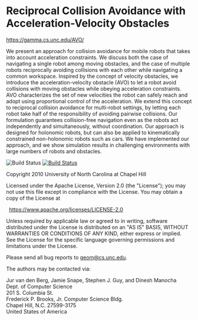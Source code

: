 Reciprocal Collision Avoidance with Acceleration-Velocity Obstacles
===================================================================

<https://gamma.cs.unc.edu/AVO/>

We present an approach for collision avoidance for mobile robots that takes into
account acceleration constraints. We discuss both the case of navigating a
single robot among moving obstacles, and the case of multiple robots
reciprocally avoiding collisions with each other while navigating a common
workspace. Inspired by the concept of velocity obstacles, we introduce the
acceleration-velocity obstacle (AVO) to let a robot avoid collisions with moving
obstacles while obeying acceleration constraints. AVO characterizes the set of
new velocities the robot can safely reach and adopt using proportional control
of the acceleration. We extend this concept to reciprocal collision avoidance
for multi-robot settings, by letting each robot take half of the responsibility
of avoiding pairwise collisions. Our formulation guarantees collision-free
navigation even as the robots act independently and simultaneously, without
coordination. Our approach is designed for holonomic robots, but can also be
applied to kinematically constrained non-holonomic robots such as cars. We have
implemented our approach, and we show simulation results in challenging
environments with large numbers of robots and obstacles.

![Build Status](https://github.com/snape/AVO2/workflows/ci/badge.svg?branch=main)
[![Build Status](https://circleci.com/gh/snape/AVO2/tree/main.svg?style=svg)](https://circleci.com/gh/snape/AVO2/?branch=main)

Copyright 2010 University of North Carolina at Chapel Hill

Licensed under the Apache License, Version 2.0 (the "License");
you may not use this file except in compliance with the License.
You may obtain a copy of the License at

&nbsp;&nbsp;<https://www.apache.org/licenses/LICENSE-2.0>

Unless required by applicable law or agreed to in writing, software
distributed under the License is distributed on an "AS IS" BASIS,
WITHOUT WARRANTIES OR CONDITIONS OF ANY KIND, either express or implied.
See the License for the specific language governing permissions and
limitations under the License.

Please send all bug reports to [geom@cs.unc.edu](mailto:geom@cs.unc.edu).

The authors may be contacted via:

Jur van den Berg, Jamie Snape, Stephen J. Guy, and Dinesh Manocha  
Dept. of Computer Science  
201 S. Columbia St.  
Frederick P. Brooks, Jr. Computer Science Bldg.  
Chapel Hill, N.C. 27599-3175  
United States of America
